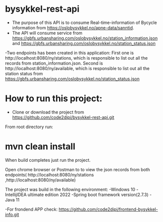 # bysykkel-rest-api
- The purpose of this API is to consume Real-time-information of Bycycle information from https://oslobysykkel.no/apne-data/sanntid.
- The API will consume service from https://gbfs.urbansharing.com/oslobysykkel.no/station_information.json and https://gbfs.urbansharing.com/oslobysykkel.no/station_status.json

-Two endpoints has been created in this application: 
First one is http://localhost:8080/ny/stations, which is responsible to list out all the records from station_information.json.
Second is http://localhost:8080/ny/available, which is responsible to list out all the station status from https://gbfs.urbansharing.com/oslobysykkel.no/station_status.json 

# How to run this project:
- Clone or download the project from https://github.com/code2dipi/bysykkel-rest-api.git

 From root directory run:
 # mvn clean install 
When build completes  just run the project.
 
 Open chrome browser or Postman to to view the json records from both endpoints( http://localhost:8080/ny/stations ,http://localhost:8080/ny/available)
 
 The project was build in the following environment:
 -Windows 10
 -IntellijIDEA ultimate edition 2022
 -Spring boot framework version(2.7.3)
 -Java 11
 
 -For frondend APP check: https://github.com/code2dipi/frontend-bysykkel-info.git



